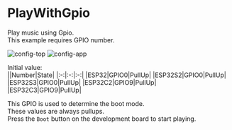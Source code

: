 # PlayWithGpio

Play music using Gpio.   
This example requires GPIO number.   

![config-top](https://user-images.githubusercontent.com/6020549/214175080-ef28ccfa-467b-47ec-b2f5-c08f1474bd09.jpg)
![config-app](https://user-images.githubusercontent.com/6020549/214175089-9a241bf6-4886-4e05-a763-b73e0b6b0088.jpg)


Initial value:   
||Number|State|
|:-:|:-:|:-:|
|ESP32|GPIO0|PullUp|
|ESP32S2|GPIO0|PullUp|
|ESP32S3|GPIO0|PullUp|
|ESP32C2|GPIO9|PullUp|
|ESP32C3|GPIO9|PullUp|

This GPIO is used to determine the boot mode.   
These values are always pullups.   
Press the ```Boot``` button on the development board to start playing.

